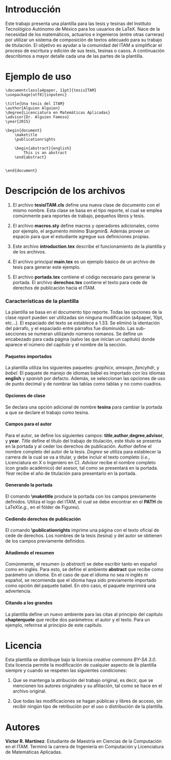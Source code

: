 Introducción 
============
Este trabajo presenta una plantilla para las tesis y tesinas del
Instituto Tecnológico Autónomo de México para los usuarios de LaTeX.
Nace de la necesidad de los matemáticos, actuarios e ingenieros (entre
otras carreras) por utilizar un sistema de composición de textos
adecuado para su trabajo de titulación. El objetivo es ayudar a la
comunidad del ITAM a simplificar el proceso de escritura y edición de
sus tesis, tesinas o casos. A continuación describimos a mayor detalle
cada una de las partes de la plantilla.

Ejemplo de uso
==============
    \documentclass[a4paper, 11pt]{tesisITAM}
    \usepackage[utf8]{inputenc}
    
    \title{Una tesis del ITAM}
    \author{Alguien Alguien}
    \degree{Licenciatura en Matemáticas Aplicadas}
    \advisor{Dr. Alguien Famoso}
    \year{2015}
    
    \begin{document}
        \maketitle
        \publicationrights
    
        \begin{abstract}{english}
            This is an abstract
        \end{abstract}
    
        
    \end{document}


Descripción de los archivos
============================

1.  El archivo **tesisITAM.cls** define una nueva clase de documento con
    el mismo nombre. Esta clase se basa en el tipo reporte, el cual se
    emplea comúnmente para reportes de trabajo, pequeños libros y tesis.

2.  El archivo **macros.sty** define macros y operadores adicionales,
    como por ejemplo, el argumento mínimo $\argmin$. Además provee un
    espacio para que el estudiante agregue sus definiciones propias.

3.  Este archivo **introduction.tex** describe el funcionamiento de la
    plantilla y de los archivos.

4.  El archivo principal **main.tex** es un ejemplo básico de un archivo
    de tesis para generar este ejemplo.

5.  El archivo **portada.tex** contiene el código necesario para generar
    la portada. El archivo **derechos.tex** contiene el texto para cede
    de derechos de publicación hacia el ITAM.

### Características de la plantilla

La plantilla se basa en el documento tipo reporte. Todas las opciones de
la clase *report* pueden ser utilizadas sin ninguna modificación
(a4paper, 10pt, etc...). El espaciado del texto se establece a 1.33. Se
eliminó la identación del párrafo, y el espaciado entre párrafos fue
disminuido. Las sub-secciones se numeran utilizando números romanos. Se
define un encabezado para cada página (salvo las que inician un
capítulo) donde aparece el número del capítulo y el nombre de la
sección.

#### Paquetes importados

La plantilla utiliza los siguientes paquetes: *graphicx*, *amsopn*,
*fancyhdr*, y *babel*. El paquete de manejo de idiomas babel es
importado con los idiomas **english** y *spanish* por defacto. Además,
se seleccionan las opciones de uso de punto decimal y de nombrar las
tablas como tablas y no como cuadros.

#### Opciones de clase

Se declara una opción adicional de nombre **tesina** para cambiar la
portada a que se declare el trabajo como tesina.

#### Campos para el autor

Para el autor, se define los siguientes campos:
**title**,**author**,**degree**,**advisor**, y **year**. *Title* define
el título del trabajo de titulación, este título se presenta en la
portada y al ceder los derechos de publicación. *Author* define el
nombre completo del autor de la tesis. *Degree* se utiliza para
establecer la carrera de la cual se va a titular, y debe incluir el
texto completo (*i.e.*, Licenciatura en X o Ingeniero en C). *Advisor*
recibe el nombre completo (con grado académico) del asesor, tal como se
presentará en la portada. *Year* recibe el año de titulación para
presentarlo en la portada.

#### Generando la portada

El comando **\\maketitle** produce la portada con los campos previamente
definidos. Utiliza el logo del ITAM, el cual se debe encontrar en el
**PATH** de LaTeX(*e.g.*, en el fólder de Figures).

#### Cediendo derechos de publicación

El comando **\\publicationrights** imprime una página con el texto
oficial de cede de derechos. Los nombres de la tesis (tesina) y del
autor se obtienen de los campos previamente definidos.

#### Añadiendo el resumen

Comúnmente, el resumen (o *abstract*) se debe escribir tanto en español
como en inglés. Para esto, se define el ambiente **abstract** que recibe
como parámetro un idioma. En el caso de que el idioma no sea ni inglés
ni español, se recomienda que el idioma haya sido previamente importado
como opción del paquete babel. En otro caso, el paquete imprimirá una
advertencia.

#### Citando a los grandes

La plantilla define un nuevo ambiente para las citas al principio del
capítulo **chapterquote** que recibe dos parámetros: el autor y el
texto. Para un ejemplo, referirse al principio de este capítulo.

Licencia
========

Esta plantilla se distribuye bajo la licencia *creative commons BY-SA
3.0*. Esta licencia permite la modificación de cualquier aspecto de la
plantilla siempre y cuando se respeten las siguientes condiciones:

1.  Que se mantenga la atribución del trabajo original, es decir, que se
    mencionen los autores originales y su afiliación, tal como se hace
    en el archivo original.

2.  Que todas las modificaciones se hagan públicas y libres de acceso,
    sin recibir ningún tipo de retribución por el uso o distribución de
    la plantilla.

Autores
=======
__Víctor R. Martínez__: Estudiante de Maestría en Ciencias de la Computación en el ITAM. Terminó la carrera de Ingeniería en Computación y Licenciatura de Matemáticas Aplicadas.
